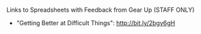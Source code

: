 Links to Spreadsheets with Feedback from Gear Up (STAFF ONLY)

* "Getting Better at Difficult Things": http://bit.ly/2bgv6gH

